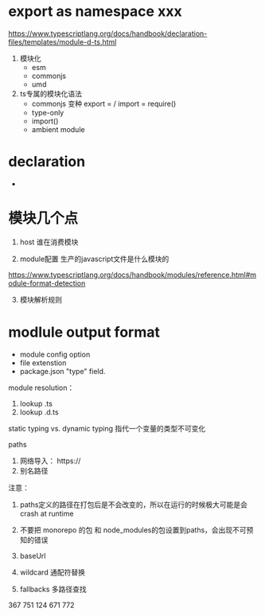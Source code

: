 # export as namespace xxx

https://www.typescriptlang.org/docs/handbook/declaration-files/templates/module-d-ts.html


1. 模块化
	- esm
	- commonjs
	- umd
2. ts专属的模块化语法
	- commonjs 变种 export = / import = require()
	- type-only
	- import()
	- ambient module


# declaration
- 



# 模块几个点
1. host 谁在消费模块


2. module配置 生产的javascript文件是什么模块的

https://www.typescriptlang.org/docs/handbook/modules/reference.html#module-format-detection

3. 模块解析规则



# modlule output format 
- module config option
- file extenstion
- package.json "type" field.


module resolution：
1. lookup .ts
2. lookup .d.ts



static typing vs. dynamic typing
指代一个变量的类型不可变化













paths
1. 网络导入： https://
2. 别名路径

注意：
1. paths定义的路径在打包后是不会改变的，所以在运行的时候极大可能是会 crash at runtime

2. 不要把 monorepo 的包 和 node_modules的包设置到paths，会出现不可预知的错误

3. baseUrl
4. wildcard 通配符替换
5. fallbacks 多路径查找


367
751
124
671
772











